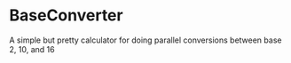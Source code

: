 # BaseConverter
A simple but pretty calculator for doing parallel conversions between base 2, 10, and 16
